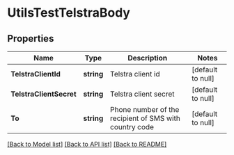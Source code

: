 # UtilsTestTelstraBody

## Properties
Name | Type | Description | Notes
------------ | ------------- | ------------- | -------------
**TelstraClientId** | **string** | Telstra client id | [default to null]
**TelstraClientSecret** | **string** | Telstra client secret | [default to null]
**To** | **string** | Phone number of the recipient of SMS with country code | [default to null]

[[Back to Model list]](../README.md#documentation-for-models) [[Back to API list]](../README.md#documentation-for-api-endpoints) [[Back to README]](../README.md)

